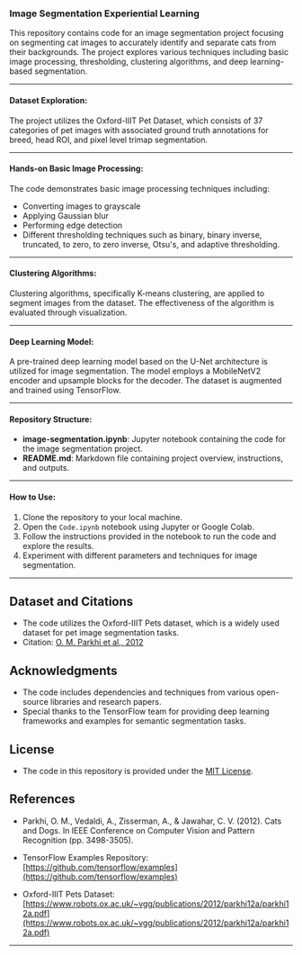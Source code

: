 ### Image Segmentation Experiential Learning

This repository contains code for an image segmentation project focusing on segmenting cat images to accurately identify and separate cats from their backgrounds. The project explores various techniques including basic image processing, thresholding, clustering algorithms, and deep learning-based segmentation.

---

#### Dataset Exploration:

The project utilizes the Oxford-IIIT Pet Dataset, which consists of 37 categories of pet images with associated ground truth annotations for breed, head ROI, and pixel level trimap segmentation.

---

#### Hands-on Basic Image Processing:

The code demonstrates basic image processing techniques including:
- Converting images to grayscale
- Applying Gaussian blur
- Performing edge detection
- Different thresholding techniques such as binary, binary inverse, truncated, to zero, to zero inverse, Otsu's, and adaptive thresholding.

---

#### Clustering Algorithms:

Clustering algorithms, specifically K-means clustering, are applied to segment images from the dataset. The effectiveness of the algorithm is evaluated through visualization.

---

#### Deep Learning Model:

A pre-trained deep learning model based on the U-Net architecture is utilized for image segmentation. The model employs a MobileNetV2 encoder and upsample blocks for the decoder. The dataset is augmented and trained using TensorFlow.

---

#### Repository Structure:

- **image-segmentation.ipynb**: Jupyter notebook containing the code for the image segmentation project.
- **README.md**: Markdown file containing project overview, instructions, and outputs.


---

#### How to Use:

1. Clone the repository to your local machine.
2. Open the `Code.ipynb` notebook using Jupyter or Google Colab.
3. Follow the instructions provided in the notebook to run the code and explore the results.
4. Experiment with different parameters and techniques for image segmentation.

---

## Dataset and Citations

- The code utilizes the Oxford-IIIT Pets dataset, which is a widely used dataset for pet image segmentation tasks.
- Citation: [O. M. Parkhi et al., 2012](https://www.robots.ox.ac.uk/~vgg/publications/2012/parkhi12a/parkhi12a.pdf)

## Acknowledgments

- The code includes dependencies and techniques from various open-source libraries and research papers.
- Special thanks to the TensorFlow team for providing deep learning frameworks and examples for semantic segmentation tasks.

## License

- The code in this repository is provided under the [MIT License](LICENSE).

## References

- Parkhi, O. M., Vedaldi, A., Zisserman, A., & Jawahar, C. V. (2012). Cats and Dogs. In IEEE Conference on Computer Vision and Pattern Recognition (pp. 3498-3505).

- TensorFlow Examples Repository: [https://github.com/tensorflow/examples](https://github.com/tensorflow/examples)

- Oxford-IIIT Pets Dataset: [https://www.robots.ox.ac.uk/~vgg/publications/2012/parkhi12a/parkhi12a.pdf](https://www.robots.ox.ac.uk/~vgg/publications/2012/parkhi12a/parkhi12a.pdf)

---

